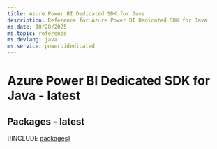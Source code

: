 ```yaml
---
title: Azure Power BI Dedicated SDK for Java
description: Reference for Azure Power BI Dedicated SDK for Java
ms.date: 10/28/2025
ms.topic: reference
ms.devlang: java
ms.service: powerbidedicated
---
```

# Azure Power BI Dedicated SDK for Java - latest
## Packages - latest
[!INCLUDE [packages](power-bi-dedicated-index.md)]